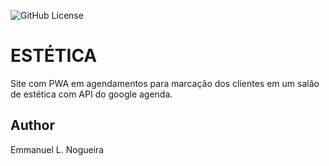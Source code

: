 ![GitHub License](https://img.shields.io/github/license/emmanuel-lacerd4/conest?style=for-the-badge)

# ESTÉTICA
Site com PWA em agendamentos para marcação dos clientes em um salão de estética com API do google agenda.

## Author
Emmanuel L. Nogueira
